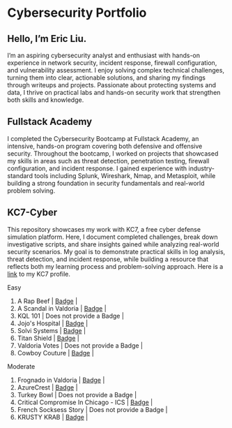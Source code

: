 # Cybersecurity Portfolio

## Hello, I’m Eric Liu.
I’m an aspiring cybersecurity analyst and enthusiast with hands-on experience in network security, incident response, firewall configuration, and vulnerability assessment. I enjoy solving complex technical challenges, turning them into clear, actionable solutions, and sharing my findings through writeups and projects. Passionate about protecting systems and data, I thrive on practical labs and hands-on security work that strengthen both skills and knowledge.

## Fullstack Academy

I completed the Cybersecurity Bootcamp at Fullstack Academy, an intensive, hands-on program covering both defensive and offensive security. Throughout the bootcamp, I worked on projects that showcased my skills in areas such as threat detection, penetration testing, firewall configuration, and incident response. I gained experience with industry-standard tools including Splunk, Wireshark, Nmap, and Metasploit, while building a strong foundation in security fundamentals and real-world problem solving.

## KC7-Cyber
This repository showcases my work with KC7, a free cyber defense simulation platform. Here, I document completed challenges, break down investigative scripts, and share insights gained while analyzing real-world security scenarios. My goal is to demonstrate practical skills in log analysis, threat detection, and incident response, while building a resource that reflects both my learning process and problem-solving approach. Here is a [link](https://kc7cyber.com/profile/277a90a4) to my KC7 profile.

Easy
  01. A Rap Beef | [Badge](https://kc7cyber.com/badges/earned/26512) |
  02. A Scandal in Valdoria | [Badge](https://kc7cyber.com/badges/earned/26524) |
  03. KQL 101 | Does not provide a Badge |
  04. Jojo's Hospital | [Badge](https://kc7cyber.com/badges/earned/26563) |
  05. Solvi Systems | [Badge](https://kc7cyber.com/badges/earned/26569) |
  06. Titan Shield | [Badge](https://kc7cyber.com/badges/earned/26574) |
  07. Valdoria Votes | Does not provide a Badge |
  08. Cowboy Couture | [Badge](https://kc7cyber.com/badges/earned/26561) |

Moderate
  01. Frognado in Valdoria | [Badge](https://kc7cyber.com/badges/earned/26633) |
  02. AzureCrest | [Badge](https://kc7cyber.com/badges/earned/26648) |
  03. Turkey Bowl | Does not provide a Badge |
  04. Critical Compromise In Chicago - ICS | [Badge](https://kc7cyber.com/badges/earned/26661) |
  05. French Socksess Story | Does not provide a Badge |
  06. KRUSTY KRAB | [Badge](https://kc7cyber.com/badges/earned/26747) |
